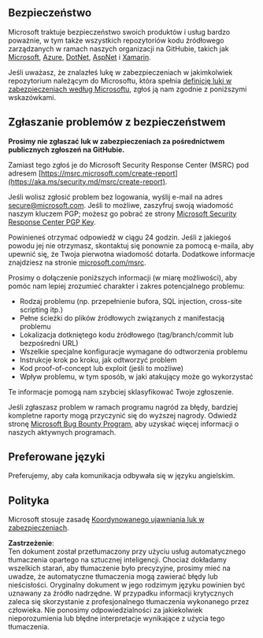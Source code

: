 ## Bezpieczeństwo

Microsoft traktuje bezpieczeństwo swoich produktów i usług bardzo poważnie, w tym także wszystkich repozytoriów kodu źródłowego zarządzanych w ramach naszych organizacji na GitHubie, takich jak [Microsoft](https://github.com/Microsoft), [Azure](https://github.com/Azure), [DotNet](https://github.com/dotnet), [AspNet](https://github.com/aspnet) i [Xamarin](https://github.com/xamarin).

Jeśli uważasz, że znalazłeś lukę w zabezpieczeniach w jakimkolwiek repozytorium należącym do Microsoftu, która spełnia [definicję luki w zabezpieczeniach według Microsoftu](https://aka.ms/security.md/definition), zgłoś ją nam zgodnie z poniższymi wskazówkami.

## Zgłaszanie problemów z bezpieczeństwem

**Prosimy nie zgłaszać luk w zabezpieczeniach za pośrednictwem publicznych zgłoszeń na GitHubie.**

Zamiast tego zgłoś je do Microsoft Security Response Center (MSRC) pod adresem [https://msrc.microsoft.com/create-report](https://aka.ms/security.md/msrc/create-report).

Jeśli wolisz zgłosić problem bez logowania, wyślij e-mail na adres [secure@microsoft.com](mailto:secure@microsoft.com). Jeśli to możliwe, zaszyfruj swoją wiadomość naszym kluczem PGP; możesz go pobrać ze strony [Microsoft Security Response Center PGP Key](https://aka.ms/security.md/msrc/pgp).

Powinieneś otrzymać odpowiedź w ciągu 24 godzin. Jeśli z jakiegoś powodu jej nie otrzymasz, skontaktuj się ponownie za pomocą e-maila, aby upewnić się, że Twoja pierwotna wiadomość dotarła. Dodatkowe informacje znajdziesz na stronie [microsoft.com/msrc](https://www.microsoft.com/msrc).

Prosimy o dołączenie poniższych informacji (w miarę możliwości), aby pomóc nam lepiej zrozumieć charakter i zakres potencjalnego problemu:

  * Rodzaj problemu (np. przepełnienie bufora, SQL injection, cross-site scripting itp.)
  * Pełne ścieżki do plików źródłowych związanych z manifestacją problemu
  * Lokalizacja dotkniętego kodu źródłowego (tag/branch/commit lub bezpośredni URL)
  * Wszelkie specjalne konfiguracje wymagane do odtworzenia problemu
  * Instrukcje krok po kroku, jak odtworzyć problem
  * Kod proof-of-concept lub exploit (jeśli to możliwe)
  * Wpływ problemu, w tym sposób, w jaki atakujący może go wykorzystać

Te informacje pomogą nam szybciej sklasyfikować Twoje zgłoszenie.

Jeśli zgłaszasz problem w ramach programu nagród za błędy, bardziej kompletne raporty mogą przyczynić się do wyższej nagrody. Odwiedź stronę [Microsoft Bug Bounty Program](https://aka.ms/security.md/msrc/bounty), aby uzyskać więcej informacji o naszych aktywnych programach.

## Preferowane języki

Preferujemy, aby cała komunikacja odbywała się w języku angielskim.

## Polityka

Microsoft stosuje zasadę [Koordynowanego ujawniania luk w zabezpieczeniach](https://aka.ms/security.md/cvd).

**Zastrzeżenie**:  
Ten dokument został przetłumaczony przy użyciu usług automatycznego tłumaczenia opartego na sztucznej inteligencji. Chociaż dokładamy wszelkich starań, aby tłumaczenie było precyzyjne, prosimy mieć na uwadze, że automatyczne tłumaczenia mogą zawierać błędy lub nieścisłości. Oryginalny dokument w jego rodzimym języku powinien być uznawany za źródło nadrzędne. W przypadku informacji krytycznych zaleca się skorzystanie z profesjonalnego tłumaczenia wykonanego przez człowieka. Nie ponosimy odpowiedzialności za jakiekolwiek nieporozumienia lub błędne interpretacje wynikające z użycia tego tłumaczenia.